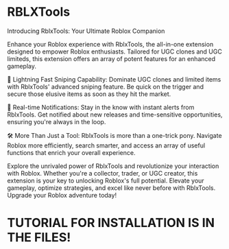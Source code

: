 # RBLXTools


Introducing RblxTools: Your Ultimate Roblox Companion

Enhance your Roblox experience with RblxTools, the all-in-one extension designed to empower Roblox enthusiasts. Tailored for UGC clones and UGC limiteds, this extension offers an array of potent features for an enhanced gameplay.

🎯 Lightning Fast Sniping Capability:
Dominate UGC clones and limited items with RblxTools' advanced sniping feature. Be quick on the trigger and secure those elusive items as soon as they hit the market.

🔔 Real-time Notifications:
Stay in the know with instant alerts from RblxTools. Get notified about new releases and time-sensitive opportunities, ensuring you're always in the loop.

🛠️ More Than Just a Tool:
RblxTools is more than a one-trick pony. Navigate Roblox more efficiently, search smarter, and access an array of useful functions that enrich your overall experience.

Explore the unrivaled power of RblxTools and revolutionize your interaction with Roblox. Whether you're a collector, trader, or UGC creator, this extension is your key to unlocking Roblox's full potential. Elevate your gameplay, optimize strategies, and excel like never before with RblxTools. Upgrade your Roblox adventure today!


# TUTORIAL FOR INSTALLATION IS IN THE FILES!
